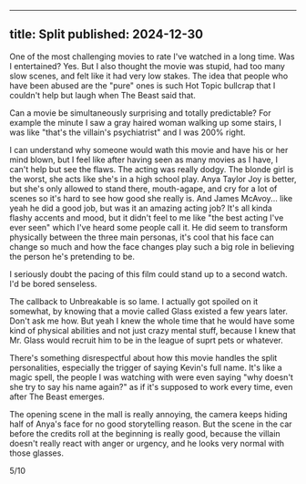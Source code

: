 ----
title: Split
published: 2024-12-30
----

One of the most challenging movies to rate I've watched in a long time. Was I entertained? Yes. But I also thought the movie was stupid, had too many slow scenes, and felt like it had very low stakes. The idea that people who have been abused are the "pure" ones is such Hot Topic bullcrap that I couldn't help but laugh when The Beast said that.

Can a movie be simultaneously surprising and totally predictable? For example the minute I saw a gray haired woman walking up some stairs, I was like "that's the villain's psychiatrist" and I was 200% right.

I can understand why someone would wath this movie and have his or her mind blown, but I feel like after having seen as many movies as I have, I can't help but see the flaws.
The acting was really dodgy. The blonde girl is the worst, she acts like she's in a high school play. Anya Taylor Joy is better, but she's only allowed to stand there, mouth-agape, and cry for a lot of scenes so it's hard to see how good she really is. And James McAvoy... like yeah he did a good job, but was it an amazing acting job? It's all kinda flashy accents and mood, but it didn't feel to me like "the best acting I've ever seen" which I've heard some people call it. He did seem to transform physically between the three main personas, it's cool that his face can change so much and how the face changes play such a big role in believing the person he's pretending to be.

I seriously doubt the pacing of this film could stand up to a second watch. I'd be bored senseless.

The callback to Unbreakable is so lame. I actually got spoiled on it somewhat, by knowing that a movie called Glass existed a few years later. Don't ask me how. But yeah I knew the whole time that he would have some kind of physical abilities and not just crazy mental stuff, because I knew that Mr. Glass would recruit him to be in the league of suprt pets or whatever.

There's something disrespectful about how this movie handles the split personalities, especially the trigger of saying Kevin's full name. It's like a magic spell, the people I was watching with were even saying "why doesn't she try to say his name again?" as if it's supposed to work every time, even after The Beast emerges.

The opening scene in the mall is really annoying, the camera keeps hiding half of Anya's face for no good storytelling reason. But the scene in the car before the credits roll at the beginning is really good, because the villain doesn't really react with anger or urgency, and he looks very normal with those glasses.

5/10

